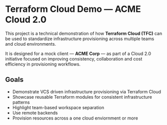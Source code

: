 # Terraform Cloud Demo — ACME Cloud 2.0

This project is a technical demonstration of how **Terraform Cloud (TFC)** can be used to standardize infrastructure provisioning across multiple teams and cloud environments.

It is designed for a mock client — **ACME Corp** — as part of a Cloud 2.0 initiative focused on improving consistency, collaboration and cost efficiency in provisioning workflows.

## Goals

- Demonstrate VCS driven infrastructure provisioning via Terraform Cloud
- Showcase reusable Terraform modules for consistent infrastructure patterns
- Highlight team-based workspace separation
- Use remote backends
- Provision resources across a one cloud enviornment or more
